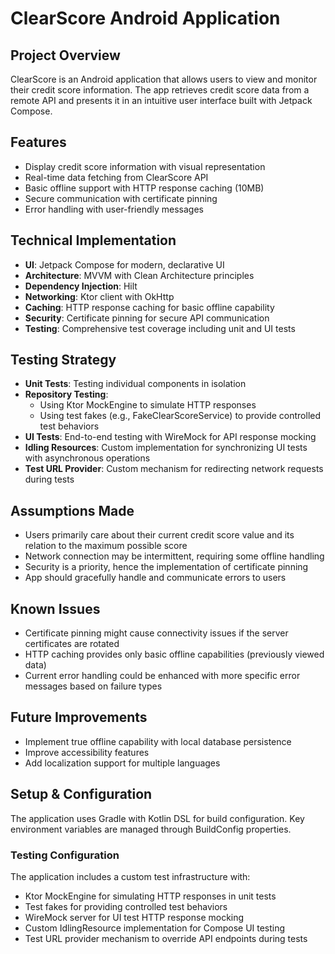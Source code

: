 # ClearScore Android Application

## Project Overview
ClearScore is an Android application that allows users to view and monitor their credit score information. The app retrieves credit score data from a remote API and presents it in an intuitive user interface built with Jetpack Compose.

## Features
- Display credit score information with visual representation
- Real-time data fetching from ClearScore API
- Basic offline support with HTTP response caching (10MB)
- Secure communication with certificate pinning
- Error handling with user-friendly messages

## Technical Implementation
- **UI**: Jetpack Compose for modern, declarative UI
- **Architecture**: MVVM with Clean Architecture principles
- **Dependency Injection**: Hilt
- **Networking**: Ktor client with OkHttp
- **Caching**: HTTP response caching for basic offline capability
- **Security**: Certificate pinning for secure API communication
- **Testing**: Comprehensive test coverage including unit and UI tests

## Testing Strategy
- **Unit Tests**: Testing individual components in isolation
- **Repository Testing**: 
  - Using Ktor MockEngine to simulate HTTP responses
  - Using test fakes (e.g., FakeClearScoreService) to provide controlled test behaviors
- **UI Tests**: End-to-end testing with WireMock for API response mocking
- **Idling Resources**: Custom implementation for synchronizing UI tests with asynchronous operations
- **Test URL Provider**: Custom mechanism for redirecting network requests during tests

## Assumptions Made
- Users primarily care about their current credit score value and its relation to the maximum possible score
- Network connection may be intermittent, requiring some offline handling
- Security is a priority, hence the implementation of certificate pinning
- App should gracefully handle and communicate errors to users

## Known Issues
- Certificate pinning might cause connectivity issues if the server certificates are rotated
- HTTP caching provides only basic offline capabilities (previously viewed data)
- Current error handling could be enhanced with more specific error messages based on failure types

## Future Improvements
- Implement true offline capability with local database persistence
- Improve accessibility features
- Add localization support for multiple languages

## Setup & Configuration
The application uses Gradle with Kotlin DSL for build configuration. Key environment variables are managed through BuildConfig properties.

### Testing Configuration
The application includes a custom test infrastructure with:
- Ktor MockEngine for simulating HTTP responses in unit tests
- Test fakes for providing controlled test behaviors
- WireMock server for UI test HTTP response mocking
- Custom IdlingResource implementation for Compose UI testing
- Test URL provider mechanism to override API endpoints during tests

